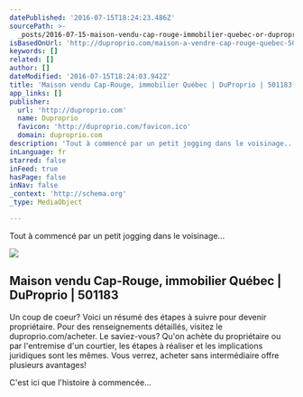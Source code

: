 ```yaml
---
datePublished: '2016-07-15T18:24:23.486Z'
sourcePath: >-
  _posts/2016-07-15-maison-vendu-cap-rouge-immobilier-quebec-or-duproprio-or-5011.md
isBasedOnUrl: 'http://duproprio.com/maison-a-vendre-cap-rouge-quebec-501183'
keywords: []
related: []
author: []
dateModified: '2016-07-15T18:24:03.942Z'
title: 'Maison vendu Cap-Rouge, immobilier Québec | DuProprio | 501183'
app_links: []
publisher:
  url: 'http://duproprio.com'
  name: Duproprio
  favicon: 'http://duproprio.com/favicon.ico'
  domain: duproprio.com
description: 'Tout à commencé par un petit jogging dans le voisinage... '
inLanguage: fr
starred: false
inFeed: true
hasPage: false
inNav: false
_context: 'http://schema.org'
_type: MediaObject

---
```

Tout à commencé par un petit jogging dans le voisinage... 

<article style=""><img src="https://imgflo.herokuapp.com/graph/vahj1ThiexotieMo/261bb0d51c5aa1acadd91c446d1c9942/noop.jpg?input=http%3A%2F%2Fphotos.duproprio.com%2Ffacade-en-ete-maison-a-vendre-cap-rouge-quebec-province-large-3624828.jpg" /><h1>Maison vendu Cap-Rouge, immobilier Québec | DuProprio | 501183</h1><p>Un coup de coeur? Voici un résumé des étapes à suivre pour devenir propriétaire. Pour des renseignements détaillés, visitez le duproprio.com/acheter. Le saviez-vous? Qu'on achète du propriétaire ou par l'entremise d'un courtier, les étapes à réaliser et les implications juridiques sont les mêmes. Vous verrez, acheter sans intermédiaire offre plusieurs avantages!</p></article>

C'est ici que l'histoire à commencée...
